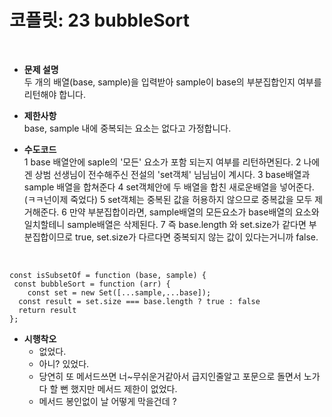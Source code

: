 # 코플릿: 23 bubbleSort
<br/>

- **문제 설명**<br/>
두 개의 배열(base, sample)을 입력받아 sample이 base의 부분집합인지 여부를 리턴해야 합니다.

- **제한사항**<br/>
base, sample 내에 중복되는 요소는 없다고 가정합니다.

- **수도코드**<br/>
   1 base 배열안에 saple의 '모든' 요소가 포함 되는지 여부를 리턴하면된다.
   2 나에겐 상범 선생님이 전수해주신 전설의 'set객체' 님님님이 계시다.
   3 base배열과 sample 배열을 합쳐준다
   4 set객체안에 두 배열을 합친 새로운배열을 넣어준다.(ㅋㅋ넌이제 죽었다)
   5 set객체는 중복된 값을 허용하지 않으므로 중복값을 모두 제거해준다.
   6 만약 부분집합이라면, sample배열의 모든요소가 base배열의 요소와  일치할테니 sample배열은 삭제된다.
   7 즉 base.length 와 set.size가 같다면 부분집합이므로 true, set.size가 다르다면 중복되지 않는 값이 있다는거니까 false.

<br/>

```
const isSubsetOf = function (base, sample) {
 const bubbleSort = function (arr) {
    const set = new Set([...sample,...base]);
  const result = set.size === base.length ? true : false 
  return result
};
```

- **시행착오**<br/>
    - 없었다.
    - 아니? 있었다.
    - 당연히 또 메서드쓰면 너~무쉬운거같아서 급지인줄알고 포문으로 돌면서 노가다 할 뻔 했지만 메서드 제한이 없었다.
    - 메서드 봉인없이 날 어떻게 막을건데 ?
  
